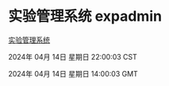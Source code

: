 # 实验管理系统 expadmin
[实验管理系统](http://:56808/expadmin-782313d2-e1b1-4ea7-932e-3a55e6a1a4d0/)

2024年 04月 14日 星期日 22:00:03 CST

2024年 04月 14日 星期日 14:00:03 GMT
